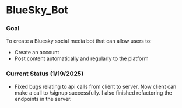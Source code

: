 # BlueSky_Bot

### Goal
To create a Bluesky social media bot that can allow users to:
- Create an account
- Post content automatically and regularly to the platform

### Current Status (1/19/2025)
- Fixed bugs relating to api calls from client to server. Now client can make a call to /signup successfully. I also finished refactoring the endpoints in the server. 


